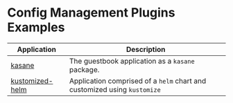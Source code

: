 # Config Management Plugins Examples

| Application | Description |
|-------------|-------------|
| [kasane](kasane/) | The guestbook application as a `kasane` package. |
| [kustomized-helm](kustomized-helm/) | Application comprised of a `helm` chart and customized using `kustomize` |
